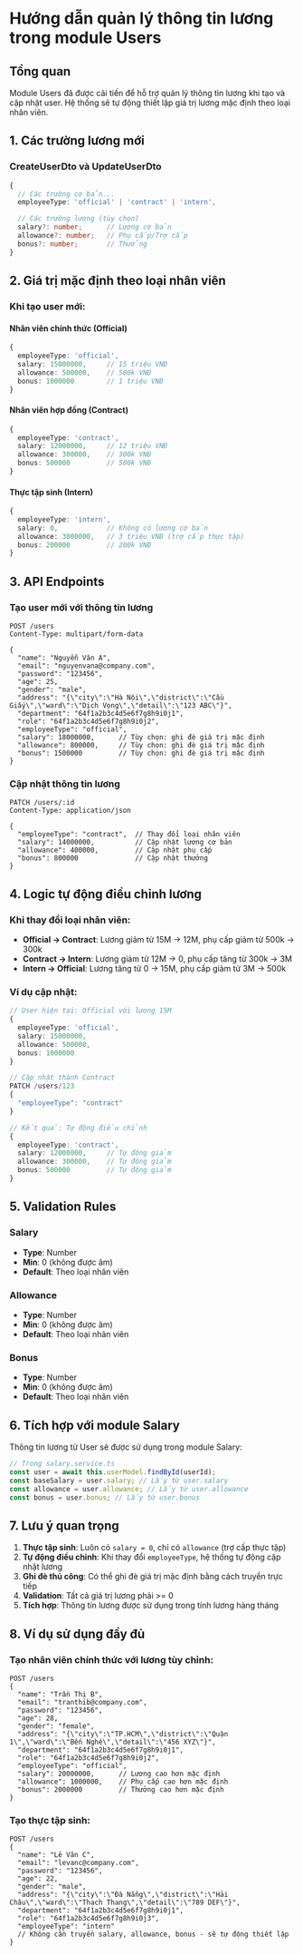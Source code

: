 # Hướng dẫn quản lý thông tin lương trong module Users

## Tổng quan

Module Users đã được cải tiến để hỗ trợ quản lý thông tin lương khi tạo và cập nhật user. Hệ thống sẽ tự động thiết lập giá trị lương mặc định theo loại nhân viên.

## 1. Các trường lương mới

### CreateUserDto và UpdateUserDto

```typescript
{
  // Các trường cơ bản...
  employeeType: 'official' | 'contract' | 'intern',

  // Các trường lương (tùy chọn)
  salary?: number;      // Lương cơ bản
  allowance?: number;   // Phụ cấp/Trợ cấp
  bonus?: number;       // Thưởng
}
```

## 2. Giá trị mặc định theo loại nhân viên

### Khi tạo user mới:

#### **Nhân viên chính thức (Official)**

```typescript
{
  employeeType: 'official',
  salary: 15000000,     // 15 triệu VNĐ
  allowance: 500000,    // 500k VNĐ
  bonus: 1000000        // 1 triệu VNĐ
}
```

#### **Nhân viên hợp đồng (Contract)**

```typescript
{
  employeeType: 'contract',
  salary: 12000000,     // 12 triệu VNĐ
  allowance: 300000,    // 300k VNĐ
  bonus: 500000         // 500k VNĐ
}
```

#### **Thực tập sinh (Intern)**

```typescript
{
  employeeType: 'intern',
  salary: 0,            // Không có lương cơ bản
  allowance: 3000000,   // 3 triệu VNĐ (trợ cấp thực tập)
  bonus: 200000         // 200k VNĐ
}
```

## 3. API Endpoints

### Tạo user mới với thông tin lương

```http
POST /users
Content-Type: multipart/form-data

{
  "name": "Nguyễn Văn A",
  "email": "nguyenvana@company.com",
  "password": "123456",
  "age": 25,
  "gender": "male",
  "address": "{\"city\":\"Hà Nội\",\"district\":\"Cầu Giấy\",\"ward\":\"Dịch Vọng\",\"detail\":\"123 ABC\"}",
  "department": "64f1a2b3c4d5e6f7g8h9i0j1",
  "role": "64f1a2b3c4d5e6f7g8h9i0j2",
  "employeeType": "official",
  "salary": 18000000,      // Tùy chọn: ghi đè giá trị mặc định
  "allowance": 800000,     // Tùy chọn: ghi đè giá trị mặc định
  "bonus": 1500000         // Tùy chọn: ghi đè giá trị mặc định
}
```

### Cập nhật thông tin lương

```http
PATCH /users/:id
Content-Type: application/json

{
  "employeeType": "contract",  // Thay đổi loại nhân viên
  "salary": 14000000,          // Cập nhật lương cơ bản
  "allowance": 400000,         // Cập nhật phụ cấp
  "bonus": 800000              // Cập nhật thưởng
}
```

## 4. Logic tự động điều chỉnh lương

### Khi thay đổi loại nhân viên:

-   **Official → Contract**: Lương giảm từ 15M → 12M, phụ cấp giảm từ 500k → 300k
-   **Contract → Intern**: Lương giảm từ 12M → 0, phụ cấp tăng từ 300k → 3M
-   **Intern → Official**: Lương tăng từ 0 → 15M, phụ cấp giảm từ 3M → 500k

### Ví dụ cập nhật:

```typescript
// User hiện tại: Official với lương 15M
{
  employeeType: 'official',
  salary: 15000000,
  allowance: 500000,
  bonus: 1000000
}

// Cập nhật thành Contract
PATCH /users/123
{
  "employeeType": "contract"
}

// Kết quả: Tự động điều chỉnh
{
  employeeType: 'contract',
  salary: 12000000,     // Tự động giảm
  allowance: 300000,    // Tự động giảm
  bonus: 500000         // Tự động giảm
}
```

## 5. Validation Rules

### Salary

-   **Type**: Number
-   **Min**: 0 (không được âm)
-   **Default**: Theo loại nhân viên

### Allowance

-   **Type**: Number
-   **Min**: 0 (không được âm)
-   **Default**: Theo loại nhân viên

### Bonus

-   **Type**: Number
-   **Min**: 0 (không được âm)
-   **Default**: Theo loại nhân viên

## 6. Tích hợp với module Salary

Thông tin lương từ User sẽ được sử dụng trong module Salary:

```typescript
// Trong salary.service.ts
const user = await this.userModel.findById(userId);
const baseSalary = user.salary; // Lấy từ user.salary
const allowance = user.allowance; // Lấy từ user.allowance
const bonus = user.bonus; // Lấy từ user.bonus
```

## 7. Lưu ý quan trọng

1. **Thực tập sinh**: Luôn có `salary = 0`, chỉ có `allowance` (trợ cấp thực tập)
2. **Tự động điều chỉnh**: Khi thay đổi `employeeType`, hệ thống tự động cập nhật lương
3. **Ghi đè thủ công**: Có thể ghi đè giá trị mặc định bằng cách truyền trực tiếp
4. **Validation**: Tất cả giá trị lương phải >= 0
5. **Tích hợp**: Thông tin lương được sử dụng trong tính lương hàng tháng

## 8. Ví dụ sử dụng đầy đủ

### Tạo nhân viên chính thức với lương tùy chỉnh:

```http
POST /users
{
  "name": "Trần Thị B",
  "email": "tranthib@company.com",
  "password": "123456",
  "age": 28,
  "gender": "female",
  "address": "{\"city\":\"TP.HCM\",\"district\":\"Quận 1\",\"ward\":\"Bến Nghé\",\"detail\":\"456 XYZ\"}",
  "department": "64f1a2b3c4d5e6f7g8h9i0j1",
  "role": "64f1a2b3c4d5e6f7g8h9i0j2",
  "employeeType": "official",
  "salary": 20000000,      // Lương cao hơn mặc định
  "allowance": 1000000,    // Phụ cấp cao hơn mặc định
  "bonus": 2000000         // Thưởng cao hơn mặc định
}
```

### Tạo thực tập sinh:

```http
POST /users
{
  "name": "Lê Văn C",
  "email": "levanc@company.com",
  "password": "123456",
  "age": 22,
  "gender": "male",
  "address": "{\"city\":\"Đà Nẵng\",\"district\":\"Hải Châu\",\"ward\":\"Thạch Thang\",\"detail\":\"789 DEF\"}",
  "department": "64f1a2b3c4d5e6f7g8h9i0j1",
  "role": "64f1a2b3c4d5e6f7g8h9i0j3",
  "employeeType": "intern"
  // Không cần truyền salary, allowance, bonus - sẽ tự động thiết lập
}
```
